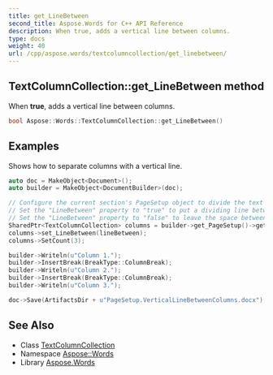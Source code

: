 ```yaml
---
title: get_LineBetween
second_title: Aspose.Words for C++ API Reference
description: When true, adds a vertical line between columns.
type: docs
weight: 40
url: /cpp/aspose.words/textcolumncollection/get_linebetween/
---
```

## TextColumnCollection::get_LineBetween method


When **true**, adds a vertical line between columns.

```cpp
bool Aspose::Words::TextColumnCollection::get_LineBetween()
```


## Examples



Shows how to separate columns with a vertical line. 
```cpp
auto doc = MakeObject<Document>();
auto builder = MakeObject<DocumentBuilder>(doc);

// Configure the current section's PageSetup object to divide the text into several columns.
// Set the "LineBetween" property to "true" to put a dividing line between columns.
// Set the "LineBetween" property to "false" to leave the space between columns blank.
SharedPtr<TextColumnCollection> columns = builder->get_PageSetup()->get_TextColumns();
columns->set_LineBetween(lineBetween);
columns->SetCount(3);

builder->Writeln(u"Column 1.");
builder->InsertBreak(BreakType::ColumnBreak);
builder->Writeln(u"Column 2.");
builder->InsertBreak(BreakType::ColumnBreak);
builder->Writeln(u"Column 3.");

doc->Save(ArtifactsDir + u"PageSetup.VerticalLineBetweenColumns.docx");
```

## See Also

* Class [TextColumnCollection](../)
* Namespace [Aspose::Words](../../)
* Library [Aspose.Words](../../../)
